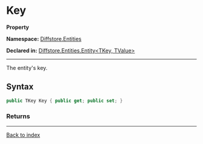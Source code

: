 # Key

**Property**

**Namespace:** [Diffstore.Entities](Diffstore.Entities.md)

**Declared in:** [Diffstore.Entities.Entity<TKey, TValue>](Diffstore.Entities.Entity{TKey,TValue}.md)

------



The entity's key.


## Syntax

```csharp
public TKey Key { public get; public set; }
```

### Returns



------

[Back to index](index.md)